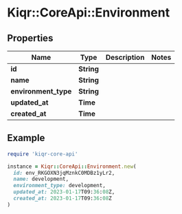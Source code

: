 # Kiqr::CoreApi::Environment

## Properties

| Name | Type | Description | Notes |
| ---- | ---- | ----------- | ----- |
| **id** | **String** |  |  |
| **name** | **String** |  |  |
| **environment_type** | **String** |  |  |
| **updated_at** | **Time** |  |  |
| **created_at** | **Time** |  |  |

## Example

```ruby
require 'kiqr-core-api'

instance = Kiqr::CoreApi::Environment.new(
  id: env_RKGOXN3jqMznkC0MDBz1yLr2,
  name: development,
  environment_type: development,
  updated_at: 2023-01-17T09:36:08Z,
  created_at: 2023-01-17T09:36:08Z
)
```

